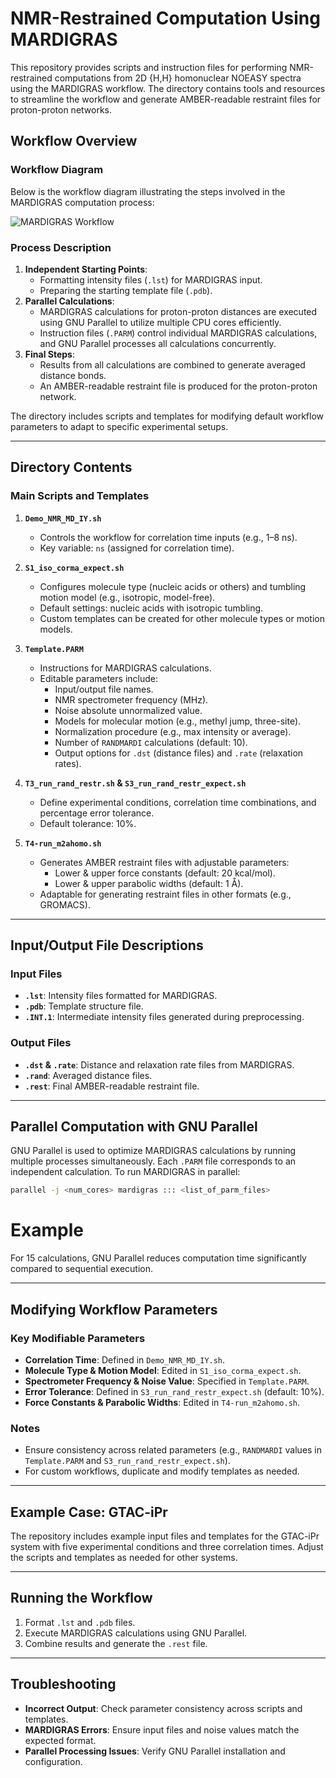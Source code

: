 # NMR-Restrained Computation Using MARDIGRAS

This repository provides scripts and instruction files for performing NMR-restrained computations from 2D {H,H} homonuclear NOEASY spectra using the MARDIGRAS workflow. The directory contains tools and resources to streamline the workflow and generate AMBER-readable restraint files for proton-proton networks.

## Workflow Overview

### Workflow Diagram

Below is the workflow diagram illustrating the steps involved in the MARDIGRAS computation process:

![MARDIGRAS Workflow](image.png)

### Process Description
1. **Independent Starting Points**:
   - Formatting intensity files (`.lst`) for MARDIGRAS input.
   - Preparing the starting template file (`.pdb`).
2. **Parallel Calculations**:
   - MARDIGRAS calculations for proton-proton distances are executed using GNU Parallel to utilize multiple CPU cores efficiently.
   - Instruction files (`.PARM`) control individual MARDIGRAS calculations, and GNU Parallel processes all calculations concurrently.
3. **Final Steps**:
   - Results from all calculations are combined to generate averaged distance bonds.
   - An AMBER-readable restraint file is produced for the proton-proton network.

The directory includes scripts and templates for modifying default workflow parameters to adapt to specific experimental setups.

---

## Directory Contents

### Main Scripts and Templates
1. **`Demo_NMR_MD_IY.sh`**
   - Controls the workflow for correlation time inputs (e.g., 1–8 ns).
   - Key variable: `ns` (assigned for correlation time).

2. **`S1_iso_corma_expect.sh`**
   - Configures molecule type (nucleic acids or others) and tumbling motion model (e.g., isotropic, model-free).
   - Default settings: nucleic acids with isotropic tumbling.
   - Custom templates can be created for other molecule types or motion models.

3. **`Template.PARM`**
   - Instructions for MARDIGRAS calculations.
   - Editable parameters include:
     - Input/output file names.
     - NMR spectrometer frequency (MHz).
     - Noise absolute unnormalized value.
     - Models for molecular motion (e.g., methyl jump, three-site).
     - Normalization procedure (e.g., max intensity or average).
     - Number of `RANDMARDI` calculations (default: 10).
     - Output options for `.dst` (distance files) and `.rate` (relaxation rates).

4. **`T3_run_rand_restr.sh` & `S3_run_rand_restr_expect.sh`**
   - Define experimental conditions, correlation time combinations, and percentage error tolerance.
   - Default tolerance: 10%.

5. **`T4-run_m2ahomo.sh`**
   - Generates AMBER restraint files with adjustable parameters:
     - Lower & upper force constants (default: 20 kcal/mol).
     - Lower & upper parabolic widths (default: 1 Å).
   - Adaptable for generating restraint files in other formats (e.g., GROMACS).

---

## Input/Output File Descriptions

### Input Files
- **`.lst`**: Intensity files formatted for MARDIGRAS.
- **`.pdb`**: Template structure file.
- **`.INT.1`**: Intermediate intensity files generated during preprocessing.

### Output Files
- **`.dst` & `.rate`**: Distance and relaxation rate files from MARDIGRAS.
- **`.rand`**: Averaged distance files.
- **`.rest`**: Final AMBER-readable restraint file.

---

## Parallel Computation with GNU Parallel

GNU Parallel is used to optimize MARDIGRAS calculations by running multiple processes simultaneously. Each `.PARM` file corresponds to an independent calculation. To run MARDIGRAS in parallel:

```bash
parallel -j <num_cores> mardigras ::: <list_of_parm_files>
```

# Example
For 15 calculations, GNU Parallel reduces computation time significantly compared to sequential execution.

---

## Modifying Workflow Parameters

### Key Modifiable Parameters
- **Correlation Time**: Defined in `Demo_NMR_MD_IY.sh`.
- **Molecule Type & Motion Model**: Edited in `S1_iso_corma_expect.sh`.
- **Spectrometer Frequency & Noise Value**: Specified in `Template.PARM`.
- **Error Tolerance**: Defined in `S3_run_rand_restr_expect.sh` (default: 10%).
- **Force Constants & Parabolic Widths**: Edited in `T4-run_m2ahomo.sh`.

### Notes
- Ensure consistency across related parameters (e.g., `RANDMARDI` values in `Template.PARM` and `S3_run_rand_restr_expect.sh`).
- For custom workflows, duplicate and modify templates as needed.

---

## Example Case: GTAC-iPr

The repository includes example input files and templates for the GTAC-iPr system with five experimental conditions and three correlation times. Adjust the scripts and templates as needed for other systems.

---

## Running the Workflow
1. Format `.lst` and `.pdb` files.
2. Execute MARDIGRAS calculations using GNU Parallel.
3. Combine results and generate the `.rest` file.

---

## Troubleshooting

- **Incorrect Output**: Check parameter consistency across scripts and templates.
- **MARDIGRAS Errors**: Ensure input files and noise values match the expected format.
- **Parallel Processing Issues**: Verify GNU Parallel installation and configuration.